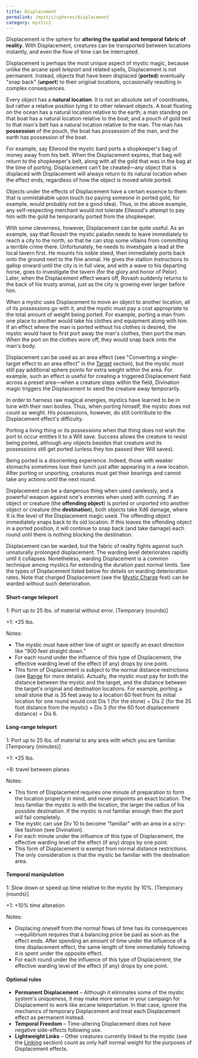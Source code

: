 ```yaml
---
title: Displacement
permalink: /mystic/spheres/displacement
category: mystic2
---
```

Displacement is the sphere for **altering the spatial and temporal
fabric of reality**. With Displacement, creatures can be transported
between locations instantly, and even the flow of time can be
interrupted.

Displacement is perhaps the most unique aspect of mystic magic, because
unlike the arcane spell *teleport* and related spells, Displacement is
not permanent. Instead, objects that have been displaced (**ported**)
eventually "snap back" (**unport**) to their original locations,
occasionally resulting in complex consequences.

Every object has a **natural location**. It is not an absolute set of
coordinates, but rather a relative position tying it to other relevant
objects. A boat floating on the ocean has a natural location relative to
the earth; a man standing on that boat has a natural location relative
to the boat; and a pouch of gold tied to that man's belt has a natural
location relative to the man. The man has **possession** of the pouch,
the boat has possession of the man, and the earth has possession of the
boat.

For example, say Ellwood the mystic bard ports a shopkeeper's bag of
money away from his belt. When the Displacement expires, that bag will
return to the shopkeeper's belt, along with all the gold that was in the
bag at the time of porting. Displacement can't be cheated—any object
that is displaced with Displacement will always return to its natural
location when the effect ends, regardless of how the object is moved
while ported.

Objects under the effects of Displacement have a certain essence to them
that is unmistakable upon touch (so paying someone in ported gold, for
example, would probably not be a good idea). Thus, in the above example,
any self-respecting merchant would not tolerate Ellwood's attempt to pay
him with the gold he temporarily ported from the shopkeeper.

With some cleverness, however, Displacement can be quite useful. As an
example, say that Rovash the mystic paladin needs to leave immediately
to reach a city to the north, so that he can stop some villains from
committing a terrible crime there. Unfortunately, he needs to
investigate a lead at the local tavern first. He mounts his noble steed,
then immediately ports back onto the ground next to the fine animal. He
gives the stallion instructions to gallop onward until the city is in
full view, and with a wave to his departing horse, goes to investigate
the tavern (for the glory and honor of Pelor). Later, when the
Displacement effect wears off, Rovash suddenly returns to the back of
his trusty animal, just as the city is growing ever larger before him.

When a mystic uses Displacement to move an object to another location,
all of its possessions go with it, and the mystic must pay a cost
appropriate to the total amount of weight being ported. For example,
porting a man from one place to another would take his clothes and
equipment along with him. If an effect where the man is ported without
his clothes is desired, the mystic would have to first port away the
man's clothes, then port the man. When the port on the clothes wore off,
they would snap back onto the man's body.

Displacement can be used as an area effect (see "Converting a
single-target effect to an area effect" in the
[Target](/mystic/components/target) section), but the mystic must still
pay additional sphere points for extra weight within the area. For
example, such an effect is useful for creating a triggered Displacement
field across a preset area—when a creature steps within the field,
Divination magic triggers the Displacement to send the creature away
temporarily.

In order to harness raw magical energies, mystics have learned to be in
tune with their own bodies. Thus, when porting himself, the mystic does
not count as weight. His possessions, however, do still contribute to
the Displacement effect's difficulty.

Porting a living thing or its possessions when that thing does not wish
the port to occur entitles it to a Will save. Success allows the
creature to resist being ported, although any objects besides that
creature and its possessions still get ported (unless they too passed
their Will saves).

Being ported is a disorienting experience. Indeed, those with weaker
stomachs sometimes lose their lunch just after appearing in a new
location. After porting or unporting, creatures must get their bearings
and cannot take any actions until the next round.

Displacement can be a dangerous thing when used carelessly, and a
powerful weapon against one's enemies when used with cunning. If an
object or creature (the **offending object**) is ported or unported into
another object or creature (the **destination**), both objects take Xd6
damage, where X is the level of the Displacement magic used. The
offending object immediately snaps back to its old location. If this
leaves the offending object in a ported position, it will continue to
snap back (and take damage) each round until there is nothing blocking
the destination.

Displacement can be warded, but the fabric of reality fights against
such unnaturally prolonged displacement. The warding level deteriorates
rapidly until it collapses. Nonetheless, warding Displacement is a
common technique among mystics for extending the duration past normal
limits. See the types of Displacement listed below for details on
warding deterioration rates. Note that charged Displacement (see the
[Mystic Charge](/mystic/feats/mystic-charge) feat) can be warded without
such deterioration.

#### Short-range teleport

1: Port up to 25 lbs. of material without error. \[Temporary (rounds)\]

+1: +25 lbs.

Notes:

-   The mystic must have either line of sight or specify an exact
    direction like "900 feet straight down."
-   For each round under the influence of this type of Displacement, the
    effective warding level of the effect (if any) drops by one point.
-   This form of Displacement is subject to the normal distance
    restrictions (see [Range](/mystic/components/range) for
    more details). Actually, the mystic must pay for both the distance
    between the mystic and the target, and the distance between the
    target's original and destination locations. For example, porting a
    small stone that is 35 feet away to a location 60 feet from its
    initial location for one round would cost Dis 1 (for the stone) +
    Dis 2 (for the 35 foot distance from the mystic) + Dis 3 (for the 60
    foot displacement distance) = Dis 6.

#### Long-range teleport

1: Port up to 25 lbs. of material to any area with which you are
familiar. \[Temporary (minutes)\]

+1: +25 lbs.

+8: travel between planes

Notes:

-   This form of Displacement requires one minute of preparation to form
    the location properly in mind, and never pinpoints an
    exact location. The less familiar the mystic is with the location,
    the larger the radius of his possible destination. If the mystic is
    not familiar enough then the port will fail completely.
-   The mystic can use Div 10 to become "familiar" with an area in a
    scry-like fashion (see Divination).
-   For each minute under the influence of this type of Displacement,
    the effective warding level of the effect (if any) drops by
    one point.
-   This form of Displacement is exempt from normal
    distance restrictions. The only consideration is that the mystic be
    familiar with the destination area.

#### Temporal manipulation

1: Slow down or speed up time relative to the mystic by 10%. \[Temporary
(rounds)\]

+1: +10% time alteration

Notes:

-   Displacing oneself from the normal flows of time has its
    consequences—equilibrium requires that a balancing price be paid as
    soon as the effect ends. After spending an amount of time under the
    influence of a time displacement effect, the same length of time
    immediately following it is spent under the opposite effect.
-   For each round under the influence of this type of Displacement, the
    effective warding level of the effect (if any) drops by one point.

#### Optional rules

-   **Permanent Displacement** – Although it eliminates some of the
    mystic system's uniqueness, it may make more sense in your campaign
    for Displacement to work like arcane teleportation. In that case,
    ignore the mechanics of temporary Displacement and treat each
    Displacement effect as permanent instead.
-   **Temporal Freedom** – Time-altering Displacement does not have
    negative side-effects following use.
-   **Lightweight Links** – Other creatures currently linked to the
    mystic (see the [Linking](/mystic/techniques/linking) section) count
    as only half normal weight for the purposes of Displacement effects.

